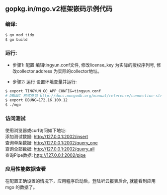 ## gopkg.in/mgo.v2框架嵌码示例代码

### 编译:
```bash
$ go mod tidy
$ go build
```
### 运行:
* 步骤1: 配置
  编辑tingyun.conf文件, 修改license_key 为实际的授权序列号, 修改collector.address 为实际的collector地址。

* 步骤2: 运行
  设置环境变量并运行:
```bash
$ export TINGYUN_GO_APP_CONFIG=tingyun.conf
# DBUNC 格式参见 http://docs.mongodb.org/manual/reference/connection-string/
$ export DBUNC=172.16.100.12
$ ./mgo
```

### 访问测试
  使用浏览器或curl访问如下地址: <br/>
  添加测试数据: http://127.0.0.1:2002/insert <br/>
  查询单条数据: http://127.0.0.1:2002/query_one <br/>
  查询全部数据: http://127.0.0.1:2002/query_all <br/>
  查询Pipe数据: http://127.0.0.1:2002/pipe <br/>

  

### 应用性能数据查看
  在配置正确设置的情况下，应用程序启动后，登陆听云报表后台, 就能看到应用 mgo 的数据了。

